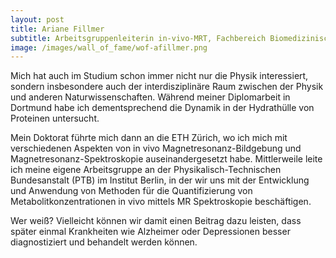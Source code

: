 ```yaml
---
layout: post
title: Ariane Fillmer
subtitle: Arbeitsgruppenleiterin in-vivo-MRT, Fachbereich Biomedizinische Magnetresonanz, Physikalisch-Technische Bundesanstalt (PTB) in Berlin
image: /images/wall_of_fame/wof-afillmer.png
---
```

Mich hat auch im Studium schon immer nicht nur die Physik interessiert, sondern
insbesondere auch der interdisziplinäre Raum zwischen der Physik und anderen
Naturwissenschaften.  Während meiner Diplomarbeit in Dortmund habe ich
dementsprechend die Dynamik in der Hydrathülle von Proteinen untersucht.

Mein Doktorat führte mich dann an die ETH Zürich, wo ich mich mit verschiedenen
Aspekten von in vivo Magnetresonanz-Bildgebung und Magnetresonanz-Spektroskopie
auseinandergesetzt habe.
Mittlerweile leite ich meine eigene Arbeitsgruppe an der
Physikalisch-Technischen Bundesanstalt (PTB) im Institut Berlin, in der wir uns
mit der Entwicklung und Anwendung von Methoden für die Quantifizierung von
Metabolitkonzentrationen in vivo mittels MR Spektroskopie beschäftigen.

Wer weiß? Vielleicht können wir damit einen Beitrag dazu leisten, dass später
einmal Krankheiten wie Alzheimer oder Depressionen besser diagnostiziert und
behandelt werden können.
